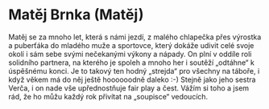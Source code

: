 
# Matěj Brnka (Matěj)

Matěj se za mnoho let, která s námi jezdí, z malého chlapečka přes výrostka a puberťáka do mladého muže a sportovce, který dokáže udivit celé svoje okolí i sám sebe svými nečekanými výkony a nápady. On plní v oddíle roli solidního partnera, na kterého je spoleh a mnoho her i soutěží „odtáhne“ k úspěšnému konci. Je to takový ten hodný „strejda“ pro všechny na táboře, i když věkem má do něj ještě hoooooodně daleko :-) Stejně jako jeho sestra Verča, i on nade vše upřednostňuje fair play a čest. Vážím si toho a jsem rád, že ho můžu každý rok přivítat na „soupisce“ vedoucích.
